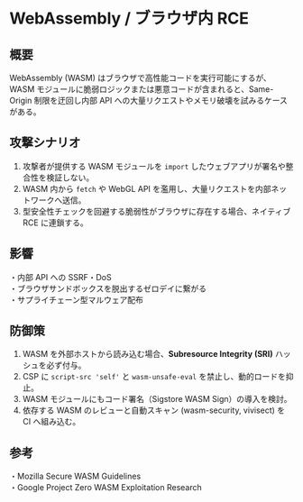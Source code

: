 # WebAssembly / ブラウザ内 RCE

## 概要
WebAssembly (WASM) はブラウザで高性能コードを実行可能にするが、WASM モジュールに脆弱ロジックまたは悪意コードが含まれると、Same-Origin 制限を迂回し内部 API への大量リクエストやメモリ破壊を試みるケースがある。

## 攻撃シナリオ
1. 攻撃者が提供する WASM モジュールを `import` したウェブアプリが署名や整合性を検証しない。  
2. WASM 内から `fetch` や WebGL API を濫用し、大量リクエストを内部ネットワークへ送信。  
3. 型安全性チェックを回避する脆弱性がブラウザに存在する場合、ネイティブ RCE に連鎖する。

## 影響
・内部 API への SSRF・DoS  
・ブラウザサンドボックスを脱出するゼロデイに繋がる  
・サプライチェーン型マルウェア配布

## 防御策
1. WASM を外部ホストから読み込む場合、**Subresource Integrity (SRI)** ハッシュを必ず付与。  
2. CSP に `script-src 'self'` と `wasm-unsafe-eval` を禁止し、動的ロードを抑止。  
3. WASM モジュールにもコード署名（Sigstore WASM Sign）の導入を検討。  
4. 依存する WASM のレビューと自動スキャン (wasm-security, vivisect) を CI へ組み込む。

## 参考
・Mozilla Secure WASM Guidelines  
・Google Project Zero WASM Exploitation Research  
